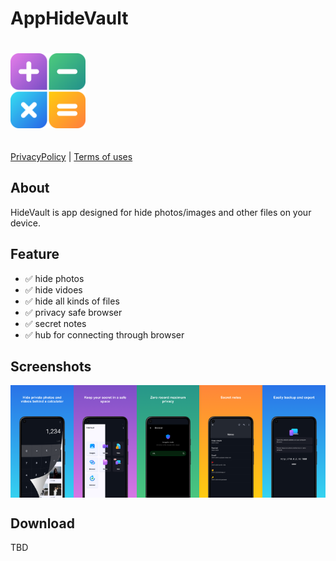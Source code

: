 # AppHideVault

<img src="assets/logo.png" style="width:120px; padding: 20px 0;" />

[PrivacyPolicy](pp.md)  |  [Terms of uses](terms.md)

## About

HideVault is app designed for hide photos/images and other files on your device.

## Feature

- ✅ hide photos
- ✅ hide vidoes
- ✅ hide all kinds of files
- ✅ privacy safe browser
- ✅ secret notes
- ✅ hub for connecting through browser

## Screenshots

<div style="display:flex; width:100%; ">
<img src="assets/v1.png" style="width:20%; height:auto;" />
<img src="assets/v2.png" style="width:20%; height:auto;" />
<img src="assets/v3.png" style="width:20%; height:auto;" />
<img src="assets/v4.png" style="width:20%; height:auto;" />
<img src="assets/v5.png" style="width:20%; height:auto;" />
</div>

## Download

TBD
